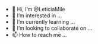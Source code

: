 - 👋 Hi, I’m @LeticiaMile
- 👀 I’m interested in ...
- 🌱 I’m currently learning ...
- 💞️ I’m looking to collaborate on ...
- 📫 How to reach me ...

<!---
LeticiaMile/LeticiaMile is a ✨ special ✨ repository because its `README.md` (this file) appears on your GitHub profile.
You can click the Preview link to take a look at your changes.
--->
